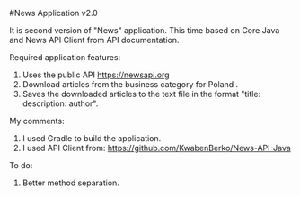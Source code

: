 #News Application v2.0

It is second version of "News" application. This time based on Core Java and News API Client from API documentation.

Required application features:
1. Uses the public API https://newsapi.org
2. Download articles from the business category for Poland .
3. Saves the downloaded articles to the text file in the format "title: description: author".

My comments:
1. I used Gradle to build the application.
2. I used API Client from: https://github.com/KwabenBerko/News-API-Java

To do:
1. Better method separation.
